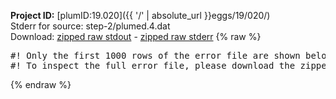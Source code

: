**Project ID:** [plumID:19.020]({{ '/' | absolute_url }}eggs/19/020/)  
Stderr for source:  step-2/plumed.4.dat   
Download: [zipped raw stdout](plumed.4.dat.plumed_master.stdout.txt.zip) - [zipped raw stderr](plumed.4.dat.plumed_master.stderr.txt.zip) 
{% raw %}
<pre>
#! Only the first 1000 rows of the error file are shown below
#! To inspect the full error file, please download the zipped raw stderr file above
</pre>
{% endraw %}

